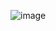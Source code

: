 ![image](https://github.com/arghya140901/Diversity-Inclusion-POWERBI/assets/123351179/8a75cc1d-a4fe-40cc-9ed4-4672631ee96b)
